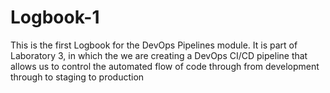 # Logbook-1

This is the first Logbook for the DevOps Pipelines module. It is part of Laboratory 3, in which the we are creating a DevOps CI/CD pipeline that allows
us to control the automated flow of code through from development through to staging to production
